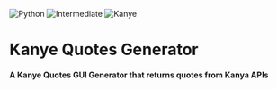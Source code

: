 ![Python](https://img.shields.io/badge/Python-3776AB.svg?style=flat&logo=Python&logoColor=white)
![Intermediate](https://img.shields.io/badge/-Intermediate-success?style=flat&logo=Python&logoColor=white)
![Kanye](https://img.shields.io/badge/Kanye%20Quotes%20Generator-important?style=flat)

# Kanye Quotes Generator
#### A Kanye Quotes GUI Generator that returns quotes from Kanya APIs
